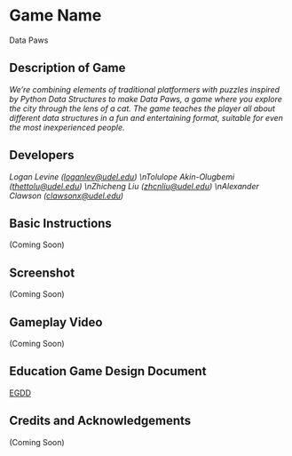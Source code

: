 # Game Name

Data Paws

## Description of Game

*We’re combining elements of traditional platformers with puzzles inspired by Python Data Structures to make Data Paws, a game where you explore the city through the lens of a cat. The game teaches the player all about different data structures in a fun and entertaining format, suitable for even the most inexperienced people.*

## Developers

*Logan Levine (loganlev@udel.edu)*
*\nTolulope Akin-Olugbemi (thettolu@udel.edu)*
*\nZhicheng Liu (zhcnliu@udel.edu)*
*\nAlexander Clawson (clawsonx@udel.edu)*

## Basic Instructions
(Coming Soon)

## Screenshot
(Coming Soon)

## Gameplay Video
(Coming Soon)

## Education Game Design Document
[EGDD](docs/egdd.md)

## Credits and Acknowledgements
(Coming Soon)